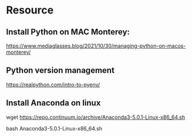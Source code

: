 # Resource

## Install Python on MAC Monterey:
https://www.mediaglasses.blog/2021/10/30/managing-python-on-macos-monterey/

## Python version management
https://realpython.com/intro-to-pyenv/

## Install Anaconda on linux

wget https://repo.continuum.io/archive/Anaconda3-5.0.1-Linux-x86_64.sh

bash Anaconda3-5.0.1-Linux-x86_64.sh

